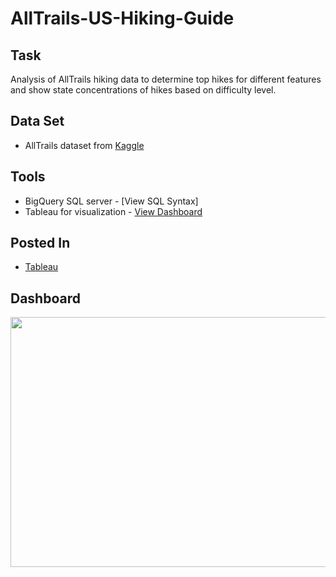 # AllTrails-US-Hiking-Guide

## Task

Analysis of AllTrails hiking data to determine top hikes for different features and show state concentrations of hikes based on difficulty level.

## Data Set

* AllTrails dataset from [Kaggle](https://www.kaggle.com/datasets/planejane/national-park-trails)

## Tools

* BigQuery SQL server - [View SQL Syntax]
* Tableau for visualization - [View Dashboard](https://public.tableau.com/app/profile/danielle.davis5855/viz/USAlltrailsHikingGuide/Dashboard1)

## Posted In

* [Tableau](https://public.tableau.com/app/profile/danielle.davis5855)

## Dashboard

<img src="https://21066571.fs1.hubspotusercontent-na1.net/hubfs/21066571/alltrailsdashboard.jpg" width="800" height="400" />
